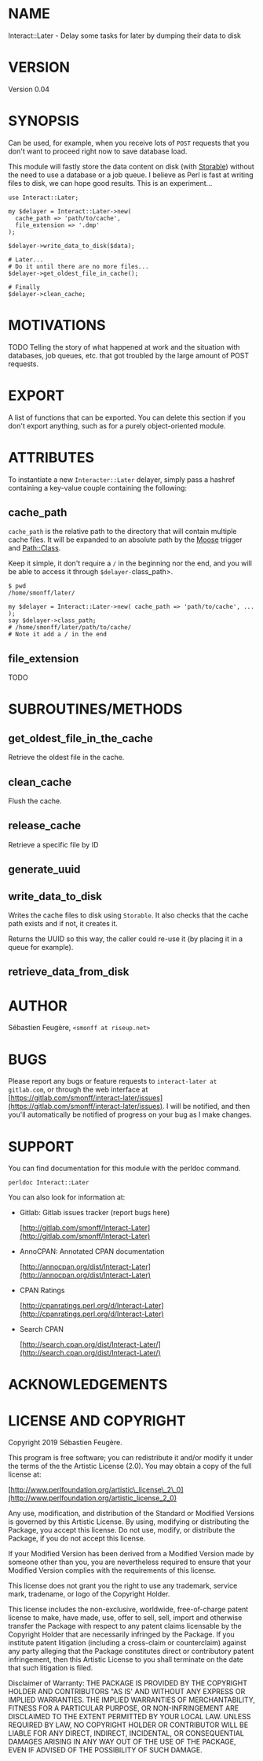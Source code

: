 
# NAME

Interact::Later - Delay some tasks for later by dumping their data to disk

# VERSION

Version 0.04

# SYNOPSIS

Can be used, for example, when you receive lots of `POST` requests that you
don't want to proceed right now to save database load.

This module will fastly store the data content on disk (with [Storable](https://metacpan.org/pod/Storable)) without
the need to use a database or a job queue. I believe as Perl is fast at writing
files to disk, we can hope good results. This is an experiment...

    use Interact::Later;

    my $delayer = Interact::Later->new(
      cache_path => 'path/to/cache',
      file_extension => '.dmp'
    );

    $delayer->write_data_to_disk($data);

    # Later...
    # Do it until there are no more files...
    $delayer->get_oldest_file_in_cache();

    # Finally
    $delayer->clean_cache;

# MOTIVATIONS

TODO Telling the story of what happened at work and the situation with
databases, job queues, etc. that got troubled by the large amount of POST
requests.

# EXPORT

A list of functions that can be exported.  You can delete this section
if you don't export anything, such as for a purely object-oriented module.

# ATTRIBUTES

To instantiate a new `Interacter::Later` delayer, simply pass a hashref
containing a key-value couple containing the following:

## cache\_path

`cache_path` is the relative path to the directory that will contain multiple
cache files. It will be expanded to an absolute path by the [Moose](https://metacpan.org/pod/Moose) trigger and
[Path::Class](https://metacpan.org/pod/Path::Class).

Keep it simple, it don't require a `/` in the beginning nor the end, and you
will be able to access it through `$delayer-`class\_path>.

    $ pwd
    /home/smonff/later/

    my $delayer = Interact::Later->new( cache_path => 'path/to/cache', ... );
    say $delayer->class_path;
    # /home/smonff/later/path/to/cache/
    # Note it add a / in the end

## file\_extension

TODO

# SUBROUTINES/METHODS

## get\_oldest\_file\_in\_the\_cache

Retrieve the oldest file in the cache.

## clean\_cache

Flush the cache.

## release\_cache

Retrieve a specific file by ID

## generate\_uuid

## write\_data\_to\_disk

Writes the cache files to disk using `Storable`. It also checks that the cache
path exists and if not, it creates it.

Returns the UUID so this way, the caller could re-use it (by placing it in a
queue for example).

## retrieve\_data\_from\_disk

# AUTHOR

Sébastien Feugère, `<smonff at riseup.net>`

# BUGS

Please report any bugs or feature requests to `interact-later at gitlab.com`, or through
the web interface at [https://gitlab.com/smonff/interact-later/issues](https://gitlab.com/smonff/interact-later/issues).  I will be notified, and then you'll
automatically be notified of progress on your bug as I make changes.

# SUPPORT

You can find documentation for this module with the perldoc command.

    perldoc Interact::Later

You can also look for information at:

- Gitlab: Gitlab issues tracker (report bugs here)

    [http://gitlab.com/smonff/Interact-Later](http://gitlab.com/smonff/Interact-Later)

- AnnoCPAN: Annotated CPAN documentation

    [http://annocpan.org/dist/Interact-Later](http://annocpan.org/dist/Interact-Later)

- CPAN Ratings

    [http://cpanratings.perl.org/d/Interact-Later](http://cpanratings.perl.org/d/Interact-Later)

- Search CPAN

    [http://search.cpan.org/dist/Interact-Later/](http://search.cpan.org/dist/Interact-Later/)

# ACKNOWLEDGEMENTS

# LICENSE AND COPYRIGHT

Copyright 2019 Sébastien Feugère.

This program is free software; you can redistribute it and/or modify it
under the terms of the the Artistic License (2.0). You may obtain a
copy of the full license at:

[http://www.perlfoundation.org/artistic\_license\_2\_0](http://www.perlfoundation.org/artistic_license_2_0)

Any use, modification, and distribution of the Standard or Modified
Versions is governed by this Artistic License. By using, modifying or
distributing the Package, you accept this license. Do not use, modify,
or distribute the Package, if you do not accept this license.

If your Modified Version has been derived from a Modified Version made
by someone other than you, you are nevertheless required to ensure that
your Modified Version complies with the requirements of this license.

This license does not grant you the right to use any trademark, service
mark, tradename, or logo of the Copyright Holder.

This license includes the non-exclusive, worldwide, free-of-charge
patent license to make, have made, use, offer to sell, sell, import and
otherwise transfer the Package with respect to any patent claims
licensable by the Copyright Holder that are necessarily infringed by the
Package. If you institute patent litigation (including a cross-claim or
counterclaim) against any party alleging that the Package constitutes
direct or contributory patent infringement, then this Artistic License
to you shall terminate on the date that such litigation is filed.

Disclaimer of Warranty: THE PACKAGE IS PROVIDED BY THE COPYRIGHT HOLDER
AND CONTRIBUTORS "AS IS' AND WITHOUT ANY EXPRESS OR IMPLIED WARRANTIES.
THE IMPLIED WARRANTIES OF MERCHANTABILITY, FITNESS FOR A PARTICULAR
PURPOSE, OR NON-INFRINGEMENT ARE DISCLAIMED TO THE EXTENT PERMITTED BY
YOUR LOCAL LAW. UNLESS REQUIRED BY LAW, NO COPYRIGHT HOLDER OR
CONTRIBUTOR WILL BE LIABLE FOR ANY DIRECT, INDIRECT, INCIDENTAL, OR
CONSEQUENTIAL DAMAGES ARISING IN ANY WAY OUT OF THE USE OF THE PACKAGE,
EVEN IF ADVISED OF THE POSSIBILITY OF SUCH DAMAGE.
